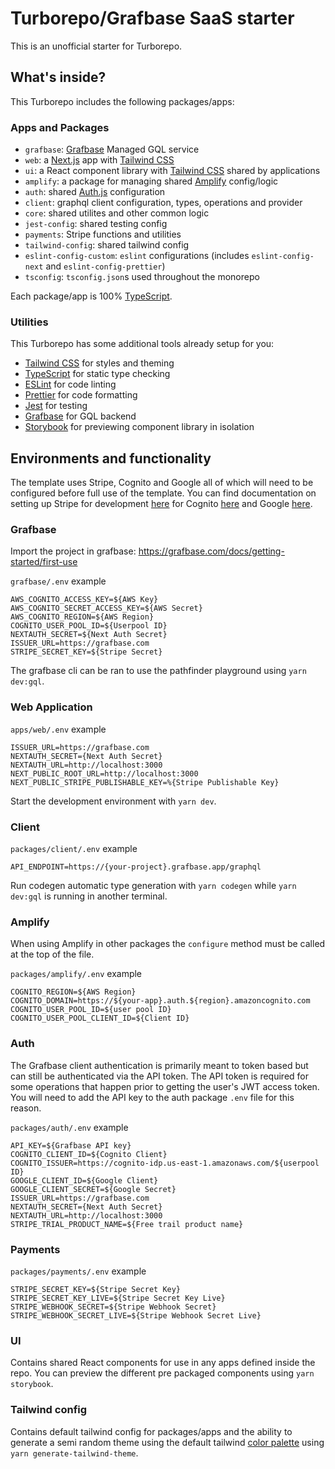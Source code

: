 # Turborepo/Grafbase SaaS starter

This is an unofficial starter for Turborepo.

## What's inside?

This Turborepo includes the following packages/apps:

### Apps and Packages

- `grafbase`: [Grafbase](https://grafbase.com/) Managed GQL service
- `web`: a [Next.js](https://nextjs.org) app with [Tailwind CSS](https://tailwindcss.com/)
- `ui`: a React component library with [Tailwind CSS](https://tailwindcss.com/) shared by applications
- `amplify`: a package for managing shared [Amplify](https://docs.amplify.aws) config/logic
- `auth`: shared [Auth.js](https://authjs.dev) configuration
- `client`: graphql client configuration, types, operations and provider
- `core`: shared utilites and other common logic
- `jest-config`: shared testing config
- `payments`: Stripe functions and utilities
- `tailwind-config`: shared tailwind config
- `eslint-config-custom`: `eslint` configurations (includes `eslint-config-next` and `eslint-config-prettier`)
- `tsconfig`: `tsconfig.json`s used throughout the monorepo

Each package/app is 100% [TypeScript](https://www.typescriptlang.org/).

### Utilities

This Turborepo has some additional tools already setup for you:

- [Tailwind CSS](https://tailwindcss.com/) for styles and theming
- [TypeScript](https://www.typescriptlang.org/) for static type checking
- [ESLint](https://eslint.org/) for code linting
- [Prettier](https://prettier.io) for code formatting
- [Jest](https://jestjs.io/) for testing
- [Grafbase](https://grafbase.com/) for GQL backend
- [Storybook](https://storybook.js.org/) for previewing component library in isolation

## Environments and functionality

The template uses Stripe, Cognito and Google all of which will need to be configured before full use of the template. You can find documentation on setting up Stripe for development [here](https://dashboard.stripe.com/register) for Cognito [here](https://docs.aws.amazon.com/cognito/latest/developerguide/cognito-getting-started.html) and Google [here](https://developers.google.com/identity/gsi/web/guides/get-google-api-clientid).

### Grafbase

Import the project in grafbase: https://grafbase.com/docs/getting-started/first-use

`grafbase/.env` example

```
AWS_COGNITO_ACCESS_KEY=${AWS Key}
AWS_COGNITO_SECRET_ACCESS_KEY=${AWS Secret}
AWS_COGNITO_REGION=${AWS Region}
COGNITO_USER_POOL_ID=${Userpool ID}
NEXTAUTH_SECRET=${Next Auth Secret}
ISSUER_URL=https://grafbase.com
STRIPE_SECRET_KEY=${Stripe Secret}
```

The grafbase cli can be ran to use the pathfinder playground using `yarn dev:gql`.

### Web Application

`apps/web/.env` example

```
ISSUER_URL=https://grafbase.com
NEXTAUTH_SECRET={Next Auth Secret}
NEXTAUTH_URL=http://localhost:3000
NEXT_PUBLIC_ROOT_URL=http://localhost:3000
NEXT_PUBLIC_STRIPE_PUBLISHABLE_KEY=%{Stripe Publishable Key}
```

Start the development environment with `yarn dev`.

### Client

`packages/client/.env` example

```
API_ENDPOINT=https://{your-project}.grafbase.app/graphql
```

Run codegen automatic type generation with `yarn codegen` while `yarn dev:gql` is running in another terminal.

### Amplify

When using Amplify in other packages the `configure` method must be called at the top of the file.

`packages/amplify/.env` example

```
COGNITO_REGION=${AWS Region}
COGNITO_DOMAIN=https://${your-app}.auth.${region}.amazoncognito.com
COGNITO_USER_POOL_ID=${user pool ID}
COGNITO_USER_POOL_CLIENT_ID=${Client ID}
```

### Auth

The Grafbase client authentication is primarily meant to token based but can still be authenticated via the API token. The API token is required for some operations that happen prior to getting the user's JWT access token. You will need to add the API key to the auth package `.env` file for this reason.

`packages/auth/.env` example

```
API_KEY=${Grafbase API key}
COGNITO_CLIENT_ID=${Cognito Client}
COGNITO_ISSUER=https://cognito-idp.us-east-1.amazonaws.com/${userpool ID}
GOOGLE_CLIENT_ID=${Google Client}
GOOGLE_CLIENT_SECRET=${Google Secret}
ISSUER_URL=https://grafbase.com
NEXTAUTH_SECRET={Next Auth Secret}
NEXTAUTH_URL=http://localhost:3000
STRIPE_TRIAL_PRODUCT_NAME=${Free trail product name}
```

### Payments

`packages/payments/.env` example

```
STRIPE_SECRET_KEY=${Stripe Secret Key}
STRIPE_SECRET_KEY_LIVE=${Stripe Secret Key Live}
STRIPE_WEBHOOK_SECRET=${Stripe Webhook Secret}
STRIPE_WEBHOOK_SECRET_LIVE=${Stripe Webhook Secret Live}
```

### UI

Contains shared React components for use in any apps defined inside the repo. You can preview the different pre packaged components using `yarn storybook`.

### Tailwind config

Contains default tailwind config for packages/apps and the ability to generate a semi random theme using the default tailwind [color palette](https://tailwindcss.com/docs/customizing-colors) using `yarn generate-tailwind-theme`.
